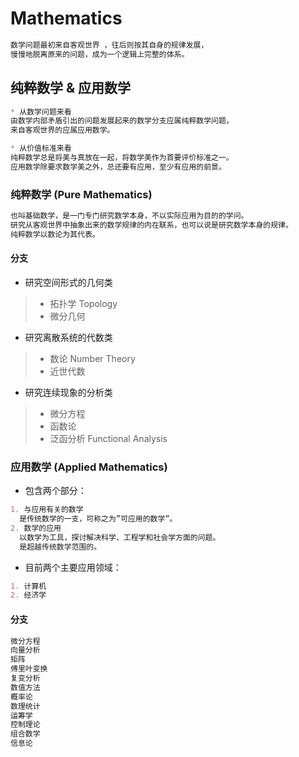 # Mathematics

```md
数学问题最初来自客观世界 ，往后则按其自身的规律发展，
慢慢地脱离原来的问题，成为一个逻辑上完整的体系。
```
## 纯粹数学 & 应用数学
```md
* 从数学问题来看
由数学内部矛盾引出的问题发展起来的数学分支应属纯粹数学问题，
来自客观世界的应属应用数学。

* 从价值标准来看
纯粹数学总是将美与真放在一起，将数学美作为首要评价标准之一。
应用数学除要求数学美之外，总还要有应用，至少有应用的前景。
```
### 纯粹数学 (Pure Mathematics)
```md
也叫基础数学，是一门专门研究数学本身，不以实际应用为目的的学问。
研究从客观世界中抽象出来的数学规律的内在联系，也可以说是研究数学本身的规律。
纯粹数学以数论为其代表。
```
#### 分支
* 研究空间形式的几何类
> * 拓扑学 Topology
> * 微分几何

* 研究离散系统的代数类
> * 数论 Number Theory
> * 近世代数

* 研究连续现象的分析类
> * 微分方程
> * 函数论
> * 泛函分析 Functional Analysis

### 应用数学 (Applied Mathematics)
* 包含两个部分：
```md
1. 与应用有关的数学
  是传统数学的一支，可称之为”可应用的数学”。
2. 数学的应用
  以数学为工具，探讨解决科学、工程学和社会学方面的问题。
  是超越传统数学范围的。
```
* 目前两个主要应用领域：
```md
1. 计算机
2. 经济学
```
#### 分支
```md
微分方程
向量分析
矩阵
傅里叶变换
复变分析
数值方法
概率论
数理统计
运筹学
控制理论
组合数学
信息论
```